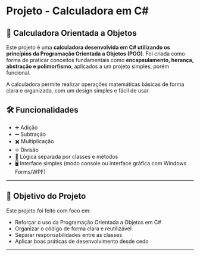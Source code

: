# Projeto - Calculadora em C# 

## 🧮 Calculadora Orientada a Objetos

Este projeto é uma **calculadora desenvolvida em C# utilizando os princípios da Programação Orientada a Objetos (POO)**. Foi criada como forma de praticar conceitos fundamentais como **encapsulamento, herança, abstração e polimorfismo**, aplicados a um projeto simples, porém funcional.

A calculadora permite realizar operações matemáticas básicas de forma clara e organizada, com um design simples e fácil de usar.


## 🛠️ Funcionalidades

- ➕ Adição  
- ➖ Subtração  
- ✖️ Multiplicação  
- ➗ Divisão  
- 🧠 Lógica separada por classes e métodos  
- 🖥️ Interface simples (modo console ou interface gráfica com Windows Forms/WPF)

---

## 🎯 Objetivo do Projeto

Este projeto foi feito com foco em:

- Reforçar o uso da Programação Orientada a Objetos em C#  
- Organizar o código de forma clara e reutilizável  
- Separar responsabilidades entre as classes  
- Aplicar boas práticas de desenvolvimento desde cedo

---
